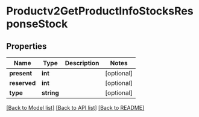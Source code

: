 # Productv2GetProductInfoStocksResponseStock

## Properties
Name | Type | Description | Notes
------------ | ------------- | ------------- | -------------
**present** | **int** |  | [optional] 
**reserved** | **int** |  | [optional] 
**type** | **string** |  | [optional] 

[[Back to Model list]](../README.md#documentation-for-models) [[Back to API list]](../README.md#documentation-for-api-endpoints) [[Back to README]](../README.md)


